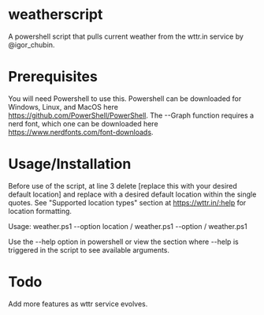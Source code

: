 # weatherscript
A powershell script that pulls current weather from the wttr.in service by @igor_chubin.

# Prerequisites

You will need Powershell to use this. Powershell can be downloaded for Windows, Linux, and MacOS here https://github.com/PowerShell/PowerShell.
The --Graph function requires a nerd font, which one can be downloaded here https://www.nerdfonts.com/font-downloads.

# Usage/Installation

Before use of the script, at line 3 delete [replace this with your desired default location] and replace with a desired default location within the single quotes.
See "Supported location types" section at https://wttr.in/:help for location formatting.

Usage: weather.ps1 --option location / weather.ps1 --option / weather.ps1

Use the --help option in powershell or view the section where --help is triggered in the script to see available arguments.

# Todo
Add more features as wttr service evolves.
